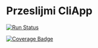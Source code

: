 # Przeslijmi CliApp

[![Run Status](https://api.shippable.com/projects/5e4da2352d50ee0007e90b8e/badge?branch=master)]()

[![Coverage Badge](https://api.shippable.com/projects/5e4da2352d50ee0007e90b8e/coverageBadge?branch=master)]()

